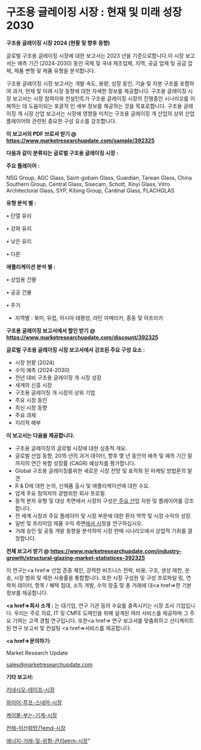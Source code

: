 # 구조용 글레이징 시장 : 현재 및 미래 성장 2030

<strong>구조용 글레이징 시장 2024 (현황 및 향후 동향)</strong>

글로벌 구조용 글레이징 시장에 대한 보고서는 2023 년을 기준으로합니다.이 시장 보고서는 예측 기간 (2024-2030) 동안 국제 및 국내 제조업체, 지역, 공급 업체 및 공급 업체, 제품 변형 및 제품 유형을 분석합니다.

구조용 글레이징 시장 보고서는 개발 속도, 용량, 성장 동인, 기술 및 자본 구조를 포함하여 과거, 현재 및 미래 시장 동향에 대한 자세한 정보를 제공합니다. 구조용 글레이징 시장 보고서는 시장 참여자와 컨설턴트가 구조용 글레이징 시장의 진행중인 시나리오를 이해하는 데 도움이되는 포괄적 인 세부 정보를 제공하는 것을 목표로합니다. 구조용 글레이징 개 시장 산업 보고서는 시장에 영향을 미치는 구조용 글레이징 개 산업의 상위 산업 플레이어와 관련된 중요한 구성 요소를 강조합니다.



<strong>이 보고서의 PDF 브로셔 받기 @ <a href=https://www.marketresearchupdate.com/sample/392325>https://www.marketresearchupdate.com/sample/392325</a></strong>



<strong>다음과 같이 분류되는 글로벌 구조용 글레이징 시장 :</strong>



<strong>주요 플레이어 :</strong>

NSG Group, AGC Glass, Saint-gobain Glass, Guardian, Taiwan Glass, China Southern Group, Central Glass, Sisecam, Schott, Xinyi Glass, Vitro Architectural Glass, SYP, Kibing Group, Cardinal Glass, FLACHGLAS



<strong>유형 분석 별 :</strong>

• 단열 유리

• 강화 유리

• 낮은 유리

• 다른



<strong>애플리케이션 분석 별 :</strong>

• 상업용 건물

• 공공 건물

• 주거

<ul>
  <li>지역별 : 북미, 유럽, 아시아 태평양, 라틴 아메리카, 중동 및 아프리카</li>
</ul>


<strong>구조용 글레이징 보고서에서 할인 받기 @ <a href=https://www.marketresearchupdate.com/discount/392325>https://www.marketresearchupdate.com/discount/392325</a></strong>



<strong>글로벌 구조용 글레이징 시장 보고서에서 강조된 주요 구성 요소 :</strong>
<ul>
  <li>시장 현황 (2024)</li>
  <li>수익 예측 (2024-2030)</li>
  <li>전년 대비 구조용 글레이징 개 시장 성장</li>
  <li>세계의 신흥 시장</li>
  <li>구조용 글레이징 개 시장의 상위 기업</li>
  <li>주요 시장 동인</li>
  <li>최신 시장 동향</li>
  <li>주요 과제</li>
  <li>지리적 해부</li>
</ul>


<strong>이 보고서는 다음을 제공합니다.</strong>
<ul>
  <li>구조용 글레이징의 글로벌 시장에 대한 심층적 개요.</li>
  <li>글로벌 산업 동향, 2015 년의 과거 데이터, 향후 몇 년 동안의 예측 및 예측 기간 말까지의 연간 복합 성장률 (CAGR) 예상치를 평가합니다.</li>
  <li>Global 구조용 글레이징를위한 새로운 시장 전망 및 표적화 된 마케팅 방법론의 발견</li>
  <li>R &amp; D에 대한 논의, 신제품 출시 및 애플리케이션에 대한 수요.</li>
  <li>업계 주요 참여자의 광범위한 회사 프로필.</li>
  <li>동적 분자 유형 및 대상 측면에서 시장의 구성은<a href=> 주요 산</a>업 자원 및 플레이어를 강조합니다.</li>
  <li>전 세계 시장과 주요 플레이어 및 시장 부문에 대한 환자 역학 및 시장 수익의 성장.</li>
  <li>일반 및 프리미엄 제품 수익 측면<a href=>에서 시</a>장을 연구하십시오.</li>
  <li>거래 승인 및 공동 개발 동향을 분석하여 시장 판매 시나리오에서 상업적 기회를 결정합니다.</li>
</ul>



<strong>전체 보고서 받기 @ <a href=https://www.marketresearchupdate.com/industry-growth/structural-glazing-market-statistices-392325>https://www.marketresearchupdate.com/industry-growth/structural-glazing-market-statistices-392325</a></strong>

이 연구는<a href=> 산업 존중</a> 체인, 강력한 비즈니스 전략, 비용, 구조, 생성 제한, 운송, 시장 범위 및 제한 사용률을 통합합니다. 또한 시장 구성원 및 구성 프로파일 링, 연락처 데이터, 항목 / 혜택 침대, 소득 개발, 수익 창출 및 총 거래에 대<a href=>한 기본 </a>정보를 제공합니다.



<strong><a href=>회사 소</a>개 :</strong>
는 대기업, 연구 기관 등의 수요를 충족시키는 시장 조사 기업입니다. 우리는 주로 의료, IT 및 CMFE 도메인을 위해 설계된 여러 서비스를 제공하며 그 주요 기여는 고객 경험 연구입니다. 또한<a href=> 연구 보</a>고서를 맞춤화하고 신디케이트 된 연구 보고서 및 컨설팅 <a href=>서비스</a>를 제공합니다.



<strong><a href=>문의하기:</a></strong>

Market Research Update

sales@marketresearchupdate.com



<strong>기타 보고서:</strong>

<a href=https://www.linkedin.com/pulse/키네시오-테이프-시장-동향-및-성장-전망-market-matrix-musings-analysis/>키네시오-테이프-시장</a>

<a href=https://www.linkedin.com/pulse/와이어-루프-스네어-시장-경쟁-분석-및-성장-잠재력-2029-survey-spotlight-pro-24-analysis-lr1lf/>와이어-루프-스네어-시장</a>

<a href=https://www.linkedin.com/pulse/케이블-부는-기계-시장-경쟁-분석-및-성장-잠재력-2029-data-dive-diaries-24-analysis-tpgif/>케이블-부는-기계-시장</a>

<a href=https://www.linkedin.com/pulse/전해-이산화망간emd-시장-현재-및-미래-성장-2030-analytics-avenue-adventures-24-ana-blguf/>전해-이산화망간emd-시장</a>

<a href=https://www.linkedin.com/pulse/에너지-거래-및-위험-관리etrm-시장-규모-성장-2023-analytics-alchemy-360-analysis-imwyf/>에너지-거래-및-위험-관리etrm-시장</a>"
